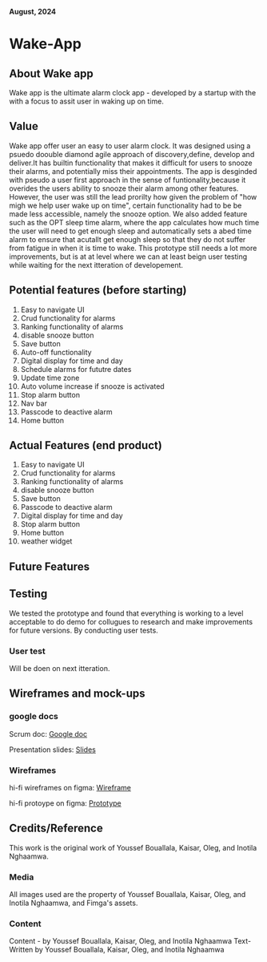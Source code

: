 **August, 2024**

# Wake-App

## About Wake app
Wake app is the ultimate alarm clock app - developed by a startup with the with a focus to assit user in waking up on time.

## Value 
Wake app offer user an easy to user alarm clock. It was designed using a  psuedo doouble diamond agile approach of discovery,define, develop and deliver.It has builtin functionality that makes it difficult for users to snooze their alarms,
and potentially miss their appointments. The app is desginded with pseudo a user first approach in the sense of funtionality,because it overides the users ability to snooze their alarm among other features. 
However, the user was still the lead prorilty how given the problem of "how migh we help user wake up on time", certain functionality had to be be made less accessible, namely the snooze option. We also added
feature such as the OPT sleep time alarm, where the app calculates how much time the user will need to get enough sleep and automatically sets a abed time alarm to ensure that acutallt get enough sleep so that
they do not suffer from fatigue in when it is time to wake. This prototype still needs a lot more improvements, but is at at level where we can at least beign user testing while waiting for the next itteration of developement.

## Potential features (before starting)

1. Easy to navigate UI
2. Crud functionality for alarms
4. Ranking functionality of alarms
5. disable snooze button
6. Save button
7. Auto-off functionality
8. Digital display for time and day
9. Schedule alarms for fututre dates
10. Update time zone
11. Auto volume increase if snooze is activated
12. Stop alarm button
13. Nav bar
14. Passcode to deactive alarm
15. Home button

## Actual Features (end product)
1. Easy to navigate UI
2. Crud functionality for alarms
4. Ranking functionality of alarms
5. disable snooze button
6. Save button
7. Passcode to deactive alarm
8. Digital display for time and day
9. Stop alarm button
10. Home button
11. weather widget

## Future Features

## Testing
We tested the prototype and found that everything is working to a level acceptable to do demo for collugues to research and make improvements for 
future versions. By conducting user tests.
 
### User test
Will be doen on next itteration.

## Wireframes and mock-ups

### google docs

Scrum doc:
[Google doc](https://docs.google.com/document/d/14uiBuHs-5xhonghQvsiBY-ZoVjbrYTccbYoSoATUItA/edit?usp=sharing)

Presentation slides:
[Slides](https://docs.google.com/document/d/14uiBuHs-5xhonghQvsiBY-ZoVjbrYTccbYoSoATUItA/edit?usp=sharing](https://onedrive.live.com/edit?id=7DACD187D09CB9B6!sf2762f5ae71947be86ff7246d56bd480&resid=7DACD187D09CB9B6!sf2762f5ae71947be86ff7246d56bd480&cid=7dacd187d09cb9b6&ithint=file%2Cpptx&redeem=aHR0cHM6Ly8xZHJ2Lm1zL3AvYy83ZGFjZDE4N2QwOWNiOWI2L0VWb3ZkdklaNTc1SGh2OXlSdFZyMUlBQk9fMlBHdmM4RTFnc05mVU9xYjNvSmc_ZT1WY1Ruc3U&migratedtospo=true&wdo=2))

### Wireframes

hi-fi wireframes on figma:
[Wireframe](https://www.figma.com/design/hdgYY8vsarBvqi55389lfM/wake-app?node-id=163-601&m=dev&t=n1onq0iNUStL6nfZ-1)

 hi-fi protoype on figma:
[Prototype](https://www.figma.com/proto/hdgYY8vsarBvqi55389lfM/wake-app?node-id=163-601&t=n1onq0iNUStL6nfZ-1)

## Credits/Reference 
This work is the original work of Youssef  Bouallala, Kaisar, Oleg, and Inotila Nghaamwa.

### Media
All images used are the property of Youssef Bouallala, Kaisar, Oleg, and Inotila Nghaamwa, and Fimga's assets.

### Content

Content - by Youssef Bouallala, Kaisar, Oleg, and Inotila Nghaamwa
Text-Written by Youssef Bouallala, Kaisar, Oleg, and Inotila Nghaamwa
